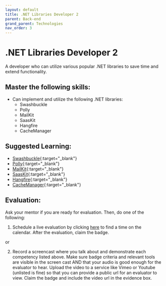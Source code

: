 ```yaml
---
layout: default
title: .NET Libraries Developer 2
parent: Back-end
grand_parent: Technologies
nav_order: 3
---
```

# .NET Libraries Developer 2

A developer who can utilize various popular .NET libraries to save time and extend functionality.

## Master the following skills:

- Can implement and utilize the following .NET libraries:
  - Swashbuckle
  - Polly
  - MailKit
  - SaasKit
  - Hangfire
  - CacheManager

## Suggested Learning:

- [Swashbuckle](https://github.com/domaindrivendev/Swashbuckle.AspNetCore){:target="\_blank"}
- [Polly](https://github.com/App-vNext/Polly){:target="\_blank"}
- [MailKit](https://github.com/jstedfast/MailKit){:target="\_blank"}
- [SaasKit](https://github.com/saaskit/saaskit){:target="\_blank"}
- [Hangfire](http://hangfire.io/){:target="\_blank"}
- [CacheManager](https://github.com/MichaCo/CacheManager){:target="\_blank"}

## Evaluation:

Ask your mentor if you are ready for evaluation. Then, do one of the following:

1. Schedule a live evaluation by clicking [here](https://api.logro.io/widget/appointment/codex-evals/full-stack) to find a time on the calendar. After the evaluation, claim the badge.

or

2. Record a screencast where you talk about and demonstrate each competency listed above. Make sure badge criteria and relevant tools are visible in the screen cast AND that your audio is good enough for the evaluator to hear. Upload the video to a service like Vimeo or Youtube (unlisted is fine) so that you can provide a public url for an evaluator to view. Claim the badge and include the video url in the evidence box.
